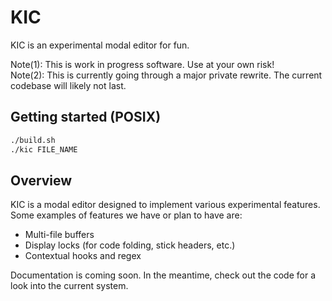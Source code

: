# KIC
KIC is an experimental modal editor for fun.

Note(1): This is work in progress software. Use at your own risk! \
Note(2): This is currently going through a major private
rewrite. The current codebase will likely not last.

## Getting started (POSIX)
```sh
./build.sh
./kic FILE_NAME
```

## Overview
KIC is a modal editor designed to implement various
experimental features. Some examples of features we have
or plan to have are:
- Multi-file buffers
- Display locks (for code folding, stick headers, etc.)
- Contextual hooks and regex

Documentation is coming soon. In the meantime, check out
the code for a look into the current system.
